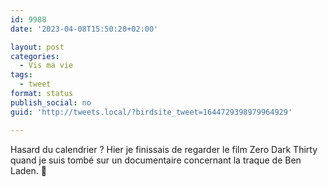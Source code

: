 ```yaml
---
id: 9988
date: '2023-04-08T15:50:20+02:00'

layout: post
categories:
  - Vis ma vie
tags:
  - tweet
format: status
publish_social: no
guid: 'http://tweets.local/?birdsite_tweet=1644729398979964929'

---
```


Hasard du calendrier ? Hier je finissais de regarder le film Zero Dark Thirty quand je suis tombé sur un documentaire concernant la traque de Ben Laden. 🤯